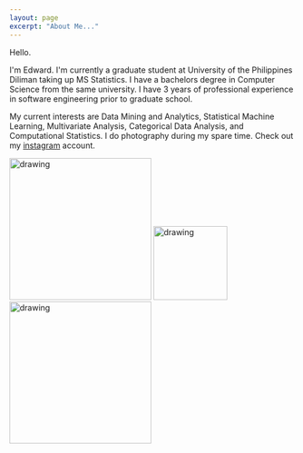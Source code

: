 ```yaml
---
layout: page
excerpt: "About Me..."
---
```


Hello.

I'm Edward. I'm currently a graduate student at University of the Philippines Diliman taking up MS Statistics. I have a bachelors degree in Computer Science from the same university. I have 3 years of professional experience in software engineering prior to graduate school.

My current interests are Data Mining and Analytics, Statistical Machine Learning, Multivariate Analysis, Categorical Data Analysis, and Computational Statistics. I do photography during my spare time. Check out my [instagram](https://www.instagram.com/edward.nataniel/) account.


<img src="https://live.staticflickr.com/65535/49741243933_a8f19fb2c4_k.jpg" alt="drawing" width="250"/> <img src="https://live.staticflickr.com/65535/49741792936_31d74976d2_k.jpg" alt="drawing" width="130"/> <img src="https://live.staticflickr.com/65535/49742107532_25cb866853_k.jpg" alt="drawing" width="250"/> 
